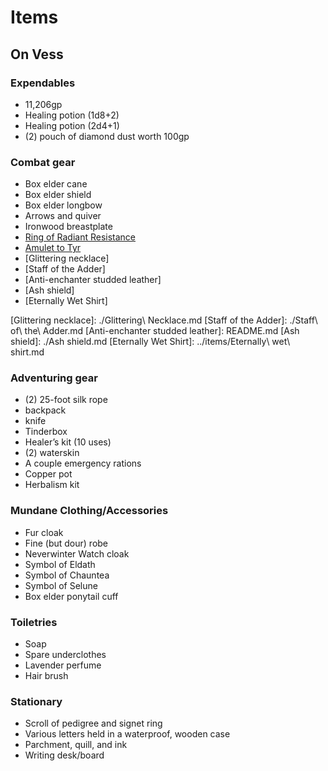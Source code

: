 # Items

## On Vess

### Expendables

* 11,206gp
* Healing potion (1d8+2)
* Healing potion (2d4+1)
* (2) pouch of diamond dust worth 100gp

### Combat gear

* Box elder cane
* Box elder shield
* Box elder longbow
* Arrows and quiver
* Ironwood breastplate
* [Ring of Radiant Resistance] 
* [Amulet to Tyr]
* [Glittering necklace]
* [Staff of the Adder]
* [Anti-enchanter studded leather]
* [Ash shield] 
* [Eternally Wet Shirt]

[Ring of Radiant Resistance]: http://google.com
[Amulet to Tyr]: ../README.md
[Glittering necklace]: ./Glittering\ Necklace.md
[Staff of the Adder]: ./Staff\ of\ the\ Adder.md
[Anti-enchanter studded leather]: README.md
[Ash shield]: ./Ash shield.md
[Eternally Wet Shirt]: ../items/Eternally\ wet\ shirt.md

### Adventuring gear

* (2) 25-foot silk rope
* backpack
* knife
* Tinderbox
* Healer’s kit (10 uses)
* (2) waterskin
* A couple emergency rations
* Copper pot
* Herbalism kit

### Mundane Clothing/Accessories

* Fur cloak
* Fine (but dour) robe
* Neverwinter Watch cloak
* Symbol of Eldath
* Symbol of Chauntea
* Symbol of Selune
* Box elder ponytail cuff

### Toiletries

* Soap
* Spare underclothes
* Lavender perfume
* Hair brush

### Stationary

* Scroll of pedigree and signet ring
* Various letters held in a waterproof, wooden case
* Parchment, quill, and ink
* Writing desk/board
